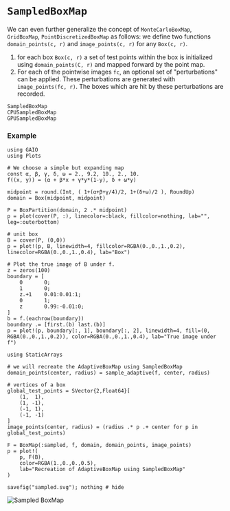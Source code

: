 # `SampledBoxMap`

We can even further generalize the concept of `MonteCarloBoxMap`, `GridBoxMap`, `PointDiscretizedBoxMap` as follows: we define two functions `domain_points(c, r)` and `image_points(c, r)` for any `Box(c, r)`. 
1. for each box `Box(c, r)` a set of test points within the box is initialized using `domain_points(C, r)` and mapped forward by the point map. 
2. For each of the pointwise images `fc`, an optional set of "perturbations" can be applied. These perturbations are generated with `image_points(fc, r)`. The boxes which are hit by these perturbations are recorded. 

```@docs
SampledBoxMap
CPUSampledBoxMap
GPUSampledBoxMap
```

### Example

```@setup 1
using GAIO
using Plots

# We choose a simple but expanding map
const α, β, γ, δ, ω = 2., 9.2, 10., 2., 10.
f((x, y)) = (α + β*x + γ*y*(1-y), δ + ω*y)

midpoint = round.(Int, ( 1+(α+β+γ/4)/2, 1+(δ+ω)/2 ), RoundUp)
domain = Box(midpoint, midpoint)

P = BoxPartition(domain, 2 .* midpoint)
p = plot(cover(P, :), linecolor=:black, fillcolor=nothing, lab="", leg=:outerbottom)

# unit box
B = cover(P, (0,0))
p = plot!(p, B, linewidth=4, fillcolor=RGBA(0.,0.,1.,0.2), linecolor=RGBA(0.,0.,1.,0.4), lab="Box")

# Plot the true image of B under f.
z = zeros(100)
boundary = [
    0       0;
    1       0;
    z.+1    0.01:0.01:1;
    0       1;
    z       0.99:-0.01:0;
]
b = f.(eachrow(boundary))
boundary .= [first.(b) last.(b)]
p = plot!(p, boundary[:, 1], boundary[:, 2], linewidth=4, fill=(0, RGBA(0.,0.,1.,0.2)), color=RGBA(0.,0.,1.,0.4), lab="True image under f")
```

```@repl 1
using StaticArrays

# we will recreate the AdaptiveBoxMap using SampledBoxMap
domain_points(center, radius) = sample_adaptive(f, center, radius)

# vertices of a box
global_test_points = SVector{2,Float64}[
    (1,  1),
    (1, -1),
    (-1, 1),
    (-1, -1)
]
image_points(center, radius) = (radius .* p .+ center for p in global_test_points)

F = BoxMap(:sampled, f, domain, domain_points, image_points)
p = plot!(
    p, F(B), 
    color=RGBA(1.,0.,0.,0.5), 
    lab="Recreation of AdaptiveBoxMap using SampledBoxMap"
)

savefig("sampled.svg"); nothing # hide
```

![Sampled BoxMap](sampled.svg)
